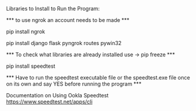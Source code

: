 Libraries to Install to Run the Program:

*** to use ngrok an account needs to be made ***

pip install ngrok

pip install django flask pyngrok routes pywin32



*** To check what libraries are already installed use -> pip freeze ***

pip install speedtest

*** Have to run the speedtest executable file or the speedtest.exe file once on its own and say YES before running the program ***

Documentation on Using Ookla Speedtest
https://www.speedtest.net/apps/cli
